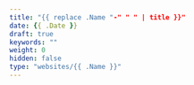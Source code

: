 ```yaml
---
title: "{{ replace .Name "-" " " | title }}"
date: {{ .Date }}
draft: true
keywords: ""
weight: 0
hidden: false
type: "websites/{{ .Name }}"
---
```

